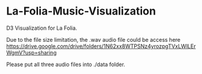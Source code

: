 # La-Folia-Music-Visualization
D3 Visualization for La Folia.

Due to the file size limitation, the .wav audio file could be access here https://drive.google.com/drive/folders/1N62xx8WTPSNz4yrozpgTVxLWlLErWgmV?usp=sharing

Please put all three audio files into ./data folder.
